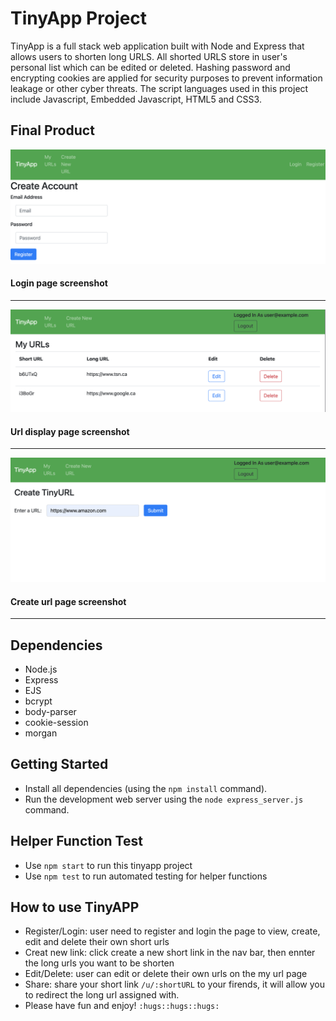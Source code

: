 # TinyApp Project

TinyApp is a full stack web application built with Node and Express that allows users to shorten long URLS. All shorted URLS store in user's personal list which can be edited or deleted. Hashing password and encrypting cookies are applied for security purposes to prevent information leakage or other cyber threats. The script languages used in this project include Javascript, Embedded Javascript, HTML5 and CSS3.

## Final Product 

!["screenshot of login page"](https://github.com/MingfengLi0122/tinyapp/blob/master/docs/login_page.png)
#### Login page screenshot
---
!["screenshot of url display page"](https://github.com/MingfengLi0122/tinyapp/blob/master/docs/display_urls.png)
#### Url display page screenshot
---
!["screenshot of create url page"](https://github.com/MingfengLi0122/tinyapp/blob/master/docs/create_url.png)
#### Create url page screenshot
---
## Dependencies

- Node.js
- Express
- EJS
- bcrypt
- body-parser
- cookie-session
- morgan

## Getting Started

- Install all dependencies (using the `npm install` command).
- Run the development web server using the `node express_server.js` command.

## Helper Function Test

- Use `npm start` to run this tinyapp project
- Use `npm test` to run automated testing for helper functions

## How to use TinyAPP

- Register/Login: user need to register and login the page to view, create, edit and delete their own short urls
- Creat new link: click create a new short link in the nav bar, then ennter the long urls you want to be shorten
- Edit/Delete: user can edit or delete their own urls on the my url page
- Share: share your short link `/u/:shortURL` to your firends, it will allow you to redirect the long url assigned with.
- Please have fun and enjoy! `:hugs::hugs::hugs:`
